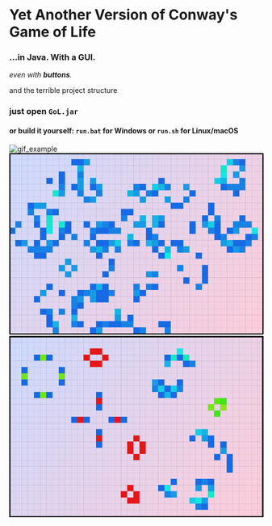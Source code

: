 # Yet Another Version of Conway's Game of Life
### ...in Java. With a GUI.
*even with ***buttons***.*

and the terrible project structure

### just open ```GoL.jar```

#### or build it yourself: ```run.bat``` for Windows or ```run.sh``` for Linux/macOS

![gif_example](images/example.gif)
![screenshot 1](images/image.png)
![screenshot 2](images/image2.png)
